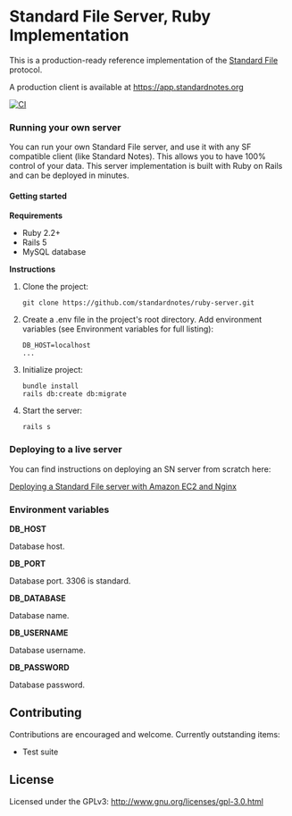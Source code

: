 # Standard File Server, Ruby Implementation

This is a production-ready reference implementation of the [Standard File](https://standardfile.org/) protocol.

A production client is available at https://app.standardnotes.org

[![CI](https://circleci.com/gh/standardfile/ruby-server.svg?style=shield&circle-token=:circle-token)](https://circleci.com/gh/standardfile/ruby-server)

### Running your own server
You can run your own Standard File server, and use it with any SF compatible client (like Standard Notes). This allows you to have 100% control of your data. This server implementation is built with Ruby on Rails and can be deployed in minutes.

#### Getting started

**Requirements**

- Ruby 2.2+
- Rails 5
- MySQL database

**Instructions**

1. Clone the project:

	```
	git clone https://github.com/standardnotes/ruby-server.git
	```

2. Create a .env file in the project's root directory. Add environment variables (see Environment variables for full listing):

	```
	DB_HOST=localhost
	...
	```

3. Initialize project:

	```
	bundle install
	rails db:create db:migrate
	```

4. Start the server:

	```
	rails s
	```

### Deploying to a live server

You can find instructions on deploying an SN server from scratch here:

[Deploying a Standard File server with Amazon EC2 and Nginx](https://github.com/standardfile/ruby-server/wiki/Deploying-a-private-Standard-File-server-with-Amazon-EC2-and-Nginx)

### Environment variables

**DB_HOST**

Database host.

**DB_PORT**

Database port. 3306 is standard.

**DB_DATABASE**

Database name.

**DB_USERNAME**

Database username.

**DB_PASSWORD**

Database password.

## Contributing
Contributions are encouraged and welcome. Currently outstanding items:

- Test suite

## License

Licensed under the GPLv3: http://www.gnu.org/licenses/gpl-3.0.html
